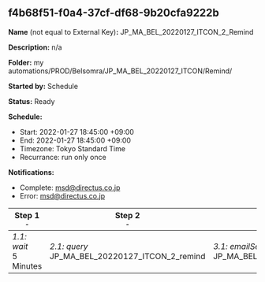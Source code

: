 ## f4b68f51-f0a4-37cf-df68-9b20cfa9222b

**Name** (not equal to External Key)**:** JP_MA_BEL_20220127_ITCON_2_Remind

**Description:** n/a

**Folder:** my automations/PROD/Belsomra/JP_MA_BEL_20220127_ITCON/Remind/

**Started by:** Schedule

**Status:** Ready

**Schedule:**

* Start: 2022-01-27 18:45:00 +09:00
* End: 2022-01-27 18:45:00 +09:00
* Timezone: Tokyo Standard Time
* Recurrance: run only once

**Notifications:**

* Complete: msd@directus.co.jp
* Error: msd@directus.co.jp

| Step 1<br>_<small>-</small>_ | Step 2<br>_<small>-</small>_ | Step 3<br>_<small>-</small>_ |
| --- | --- | --- |
| _1.1: wait_<br>5 Minutes | _2.1: query_<br>JP_MA_BEL_20220127_ITCON_2_remind | _3.1: emailSend_<br>JP_MA_BEL_20220127_ITCON_2_remind |
